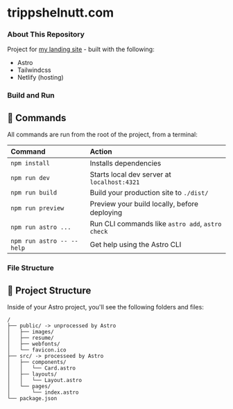 # trippshelnutt.com

### About This Repository

Project for [my landing site](https://trippshelnutt.com) - built with the following:

- Astro
- Tailwindcss
- Netlify (hosting)

### Build and Run

## 🧞 Commands

All commands are run from the root of the project, from a terminal:

| Command                   | Action                                           |
| :------------------------ | :----------------------------------------------- |
| `npm install`             | Installs dependencies                            |
| `npm run dev`             | Starts local dev server at `localhost:4321`      |
| `npm run build`           | Build your production site to `./dist/`          |
| `npm run preview`         | Preview your build locally, before deploying     |
| `npm run astro ...`       | Run CLI commands like `astro add`, `astro check` |
| `npm run astro -- --help` | Get help using the Astro CLI                     |

### File Structure

## 🚀 Project Structure

Inside of your Astro project, you'll see the following folders and files:

```text
/
├── public/ -> unprocessed by Astro
│   ├── images/
│   ├── resume/
│   ├── webfonts/
│   └── favicon.ico
├── src/ -> processeed by Astro
│   ├── components/
│   │   └── Card.astro
│   ├── layouts/
│   │   └── Layout.astro
│   └── pages/
│       └── index.astro
└── package.json
```
